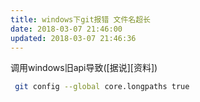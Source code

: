 ```yaml
---
title: windows下git报错 文件名超长
date: 2018-03-07 21:46:00
updated: 2018-03-07 21:46:36
---
```

<!--markdown-->调用windows旧api导致([据说][资料])

```bash
 git config --global core.longpaths true
```

[资料]:https://www.hongweipeng.com/index.php/archives/416/